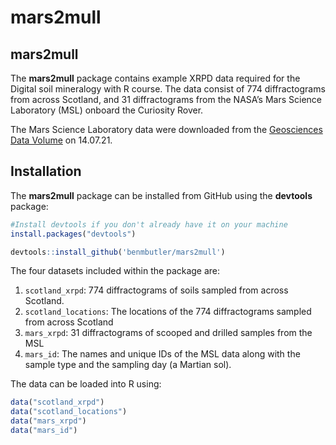 mars2mull
================

<!-- README.md is generated from README.Rmd. Please edit that file -->

## mars2mull

The **mars2mull** package contains example XRPD data required for the
Digital soil mineralogy with R course. The data consist of 774
diffractograms from across Scotland, and 31 diffractograms from the
NASA’s Mars Science Laboratory (MSL) onboard the Curiosity Rover.

The Mars Science Laboratory data were downloaded from the [Geosciences
Data
Volume](https://pds-geosciences.wustl.edu/msl/msl-m-chemin-4-rdr-v1/) on
14.07.21.

## Installation

The **mars2mull** package can be installed from GitHub using the
**devtools** package:

``` r
#Install devtools if you don't already have it on your machine
install.packages("devtools")

devtools::install_github('benmbutler/mars2mull')
```

The four datasets included within the package are:

1.  `scotland_xrpd`: 774 diffractograms of soils sampled from across
    Scotland.
2.  `scotland_locations`: The locations of the 774 diffractograms
    sampled from across Scotland
3.  `mars_xrpd`: 31 diffractograms of scooped and drilled samples from
    the MSL
4.  `mars_id`: The names and unique IDs of the MSL data along with the
    sample type and the sampling day (a Martian sol).

The data can be loaded into R using:

``` r
data("scotland_xrpd")
data("scotland_locations")
data("mars_xrpd")
data("mars_id")
```
